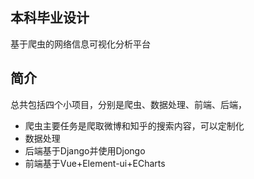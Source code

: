 ## 本科毕业设计
基于爬虫的网络信息可视化分析平台

## 简介
总共包括四个小项目，分别是爬虫、数据处理、前端、后端，
- 爬虫主要任务是爬取微博和知乎的搜索内容，可以定制化
- 数据处理
- 后端基于Django并使用Djongo
- 前端基于Vue+Element-ui+ECharts
